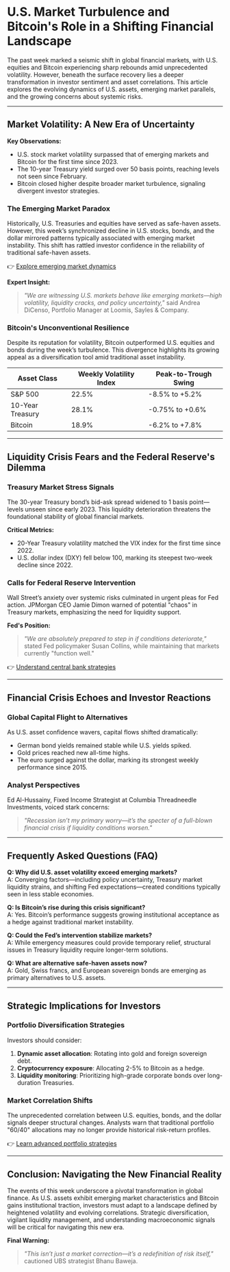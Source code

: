 # U.S. Market Turbulence and Bitcoin's Role in a Shifting Financial Landscape  

The past week marked a seismic shift in global financial markets, with U.S. equities and Bitcoin experiencing sharp rebounds amid unprecedented volatility. However, beneath the surface recovery lies a deeper transformation in investor sentiment and asset correlations. This article explores the evolving dynamics of U.S. assets, emerging market parallels, and the growing concerns about systemic risks.  

---

## Market Volatility: A New Era of Uncertainty  

**Key Observations:**  
- U.S. stock market volatility surpassed that of emerging markets and Bitcoin for the first time since 2023.  
- The 10-year Treasury yield surged over 50 basis points, reaching levels not seen since February.  
- Bitcoin closed higher despite broader market turbulence, signaling divergent investor strategies.  

### The Emerging Market Paradox  

Historically, U.S. Treasuries and equities have served as safe-haven assets. However, this week’s synchronized decline in U.S. stocks, bonds, and the dollar mirrored patterns typically associated with emerging market instability. This shift has rattled investor confidence in the reliability of traditional safe-haven assets.  

👉 [Explore emerging market dynamics](https://bit.ly/okx-bonus)  

**Expert Insight:**  
> *"We are witnessing U.S. markets behave like emerging markets—high volatility, liquidity cracks, and policy uncertainty,"* said Andrea DiCenso, Portfolio Manager at Loomis, Sayles & Company.  

### Bitcoin's Unconventional Resilience  

Despite its reputation for volatility, Bitcoin outperformed U.S. equities and bonds during the week’s turbulence. This divergence highlights its growing appeal as a diversification tool amid traditional asset instability.  

| Asset Class | Weekly Volatility Index | Peak-to-Trough Swing |  
|-------------|-------------------------|-----------------------|  
| S&P 500     | 22.5%                   | -8.5% to +5.2%        |  
| 10-Year Treasury | 28.1%                | -0.75% to +0.6%       |  
| Bitcoin     | 18.9%                   | -6.2% to +7.8%        |  

---

## Liquidity Crisis Fears and the Federal Reserve's Dilemma  

### Treasury Market Stress Signals  

The 30-year Treasury bond’s bid-ask spread widened to 1 basis point—levels unseen since early 2023. This liquidity deterioration threatens the foundational stability of global financial markets.  

**Critical Metrics:**  
- 20-Year Treasury volatility matched the VIX index for the first time since 2022.  
- U.S. dollar index (DXY) fell below 100, marking its steepest two-week decline since 2022.  

### Calls for Federal Reserve Intervention  

Wall Street’s anxiety over systemic risks culminated in urgent pleas for Fed action. JPMorgan CEO Jamie Dimon warned of potential "chaos" in Treasury markets, emphasizing the need for liquidity support.  

**Fed's Position:**  
> *"We are absolutely prepared to step in if conditions deteriorate,"* stated Fed policymaker Susan Collins, while maintaining that markets currently "function well."  

👉 [Understand central bank strategies](https://bit.ly/okx-bonus)  

---

## Financial Crisis Echoes and Investor Reactions  

### Global Capital Flight to Alternatives  

As U.S. asset confidence wavers, capital flows shifted dramatically:  
- German bond yields remained stable while U.S. yields spiked.  
- Gold prices reached new all-time highs.  
- The euro surged against the dollar, marking its strongest weekly performance since 2015.  

### Analyst Perspectives  

Ed Al-Hussainy, Fixed Income Strategist at Columbia Threadneedle Investments, voiced stark concerns:  
> *"Recession isn’t my primary worry—it’s the specter of a full-blown financial crisis if liquidity conditions worsen."*  

---

## Frequently Asked Questions (FAQ)  

**Q: Why did U.S. asset volatility exceed emerging markets?**  
A: Converging factors—including policy uncertainty, Treasury market liquidity strains, and shifting Fed expectations—created conditions typically seen in less stable economies.  

**Q: Is Bitcoin’s rise during this crisis significant?**  
A: Yes. Bitcoin’s performance suggests growing institutional acceptance as a hedge against traditional market instability.  

**Q: Could the Fed’s intervention stabilize markets?**  
A: While emergency measures could provide temporary relief, structural issues in Treasury liquidity require longer-term solutions.  

**Q: What are alternative safe-haven assets now?**  
A: Gold, Swiss francs, and European sovereign bonds are emerging as primary alternatives to U.S. assets.  

---

## Strategic Implications for Investors  

### Portfolio Diversification Strategies  

Investors should consider:  
1. **Dynamic asset allocation**: Rotating into gold and foreign sovereign debt.  
2. **Cryptocurrency exposure**: Allocating 2-5% to Bitcoin as a hedge.  
3. **Liquidity monitoring**: Prioritizing high-grade corporate bonds over long-duration Treasuries.  

### Market Correlation Shifts  

The unprecedented correlation between U.S. equities, bonds, and the dollar signals deeper structural changes. Analysts warn that traditional portfolio "60/40" allocations may no longer provide historical risk-return profiles.  

👉 [Learn advanced portfolio strategies](https://bit.ly/okx-bonus)  

---

## Conclusion: Navigating the New Financial Reality  

The events of this week underscore a pivotal transformation in global finance. As U.S. assets exhibit emerging market characteristics and Bitcoin gains institutional traction, investors must adapt to a landscape defined by heightened volatility and evolving correlations. Strategic diversification, vigilant liquidity management, and understanding macroeconomic signals will be critical for navigating this new era.  

**Final Warning:**  
> *"This isn’t just a market correction—it’s a redefinition of risk itself,"* cautioned UBS strategist Bhanu Baweja.  
